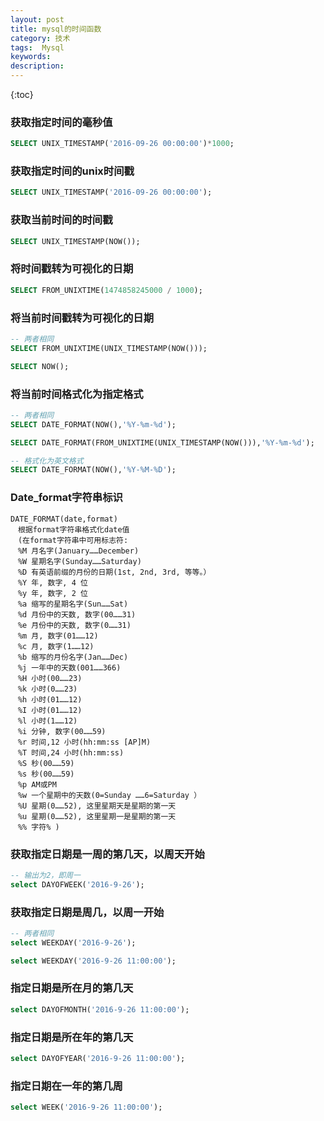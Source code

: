 ```yaml
---
layout: post
title: mysql的时间函数
category: 技术
tags:  Mysql
keywords: 
description: 
---
```


{:toc}

### 获取指定时间的毫秒值

```sql
SELECT UNIX_TIMESTAMP('2016-09-26 00:00:00')*1000;
```

### 获取指定时间的unix时间戳

```sql
SELECT UNIX_TIMESTAMP('2016-09-26 00:00:00');
```

### 获取当前时间的时间戳

```sql
SELECT UNIX_TIMESTAMP(NOW());
```


### 将时间戳转为可视化的日期

```sql
SELECT FROM_UNIXTIME(1474858245000 / 1000);
```

### 将当前时间戳转为可视化的日期

```sql
-- 两者相同
SELECT FROM_UNIXTIME(UNIX_TIMESTAMP(NOW()));

SELECT NOW();
```

### 将当前时间格式化为指定格式

```sql
-- 两者相同
SELECT DATE_FORMAT(NOW(),'%Y-%m-%d');

SELECT DATE_FORMAT(FROM_UNIXTIME(UNIX_TIMESTAMP(NOW())),'%Y-%m-%d');

-- 格式化为英文格式
SELECT DATE_FORMAT(NOW(),'%Y-%M-%D');
```

### Date_format字符串标识

```
DATE_FORMAT(date,format) 
　根据format字符串格式化date值
　(在format字符串中可用标志符:
　%M 月名字(January……December) 
　%W 星期名字(Sunday……Saturday) 
　%D 有英语前缀的月份的日期(1st, 2nd, 3rd, 等等。） 
　%Y 年, 数字, 4 位 
　%y 年, 数字, 2 位 
　%a 缩写的星期名字(Sun……Sat) 
　%d 月份中的天数, 数字(00……31) 
　%e 月份中的天数, 数字(0……31) 
　%m 月, 数字(01……12) 
　%c 月, 数字(1……12) 
　%b 缩写的月份名字(Jan……Dec) 
　%j 一年中的天数(001……366) 
　%H 小时(00……23) 
　%k 小时(0……23) 
　%h 小时(01……12) 
　%I 小时(01……12) 
　%l 小时(1……12) 
　%i 分钟, 数字(00……59) 
　%r 时间,12 小时(hh:mm:ss [AP]M) 
　%T 时间,24 小时(hh:mm:ss) 
　%S 秒(00……59) 
　%s 秒(00……59) 
　%p AM或PM 
　%w 一个星期中的天数(0=Sunday ……6=Saturday ） 
　%U 星期(0……52), 这里星期天是星期的第一天 
　%u 星期(0……52), 这里星期一是星期的第一天 
　%% 字符% )
```

### 获取指定日期是一周的第几天，以周天开始

```sql
-- 输出为2，即周一
select DAYOFWEEK('2016-9-26'); 
```

### 获取指定日期是周几，以周一开始

```sql
-- 两者相同
select WEEKDAY('2016-9-26');

select WEEKDAY('2016-9-26 11:00:00'); 
```


### 指定日期是所在月的第几天

```sql
select DAYOFMONTH('2016-9-26 11:00:00'); 
```

### 指定日期是所在年的第几天

```sql
select DAYOFYEAR('2016-9-26 11:00:00'); 
```

### 指定日期在一年的第几周

```sql
select WEEK('2016-9-26 11:00:00'); 
```

